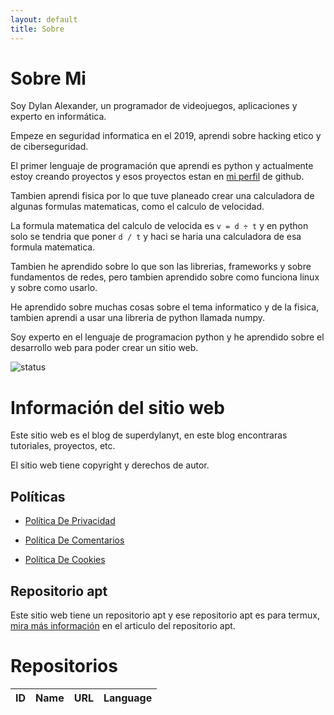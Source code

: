 ```yaml
---
layout: default
title: Sobre
---
```

  
# Sobre Mi

Soy Dylan Alexander, un programador de videojuegos, aplicaciones y experto en informática.

Empeze en seguridad informatica en  el 2019, aprendi sobre hacking etico y de ciberseguridad.

El primer lenguaje de programación que aprendi es python y actualmente estoy creando proyectos y esos proyectos estan en [mi perfil](https://github.com/dylan14567) de github.

Tambien aprendi fisica por lo que tuve planeado crear una calculadora de algunas formulas matematicas, como el calculo de velocidad.

La formula matematica del calculo de velocida es ``` v = d ÷ t ``` y en python solo se tendria que poner ``` d / t ``` y haci se haria una calculadora de esa formula matematica.

Tambien he aprendido sobre lo que son las librerias, frameworks y sobre fundamentos de redes, pero tambien aprendido sobre como funciona linux y sobre como usarlo.

He aprendido sobre muchas cosas sobre el tema informatico y de la fisica, tambien aprendi a usar una libreria de python llamada numpy.

Soy experto en el lenguaje de programacion python y he aprendido sobre el desarrollo web para poder crear un sitio web.

![status](https://github-readme-stats.vercel.app/api?username=dylan14567)

# Información del sitio web

Este sitio web es el blog de superdylanyt, en este blog encontraras tutoriales, proyectos, etc.

El sitio web tiene copyright y derechos de autor.

## Políticas

* [Política De Privacidad](https://dylan14567.github.io/2021/03/08/POL%C3%8DTICA-DE-PRIVACIDAD.html)

* [Política De Comentarios](https://dylan14567.github.io/2021/03/08/politica-de-comentarios.html)

* [Política De Cookies](https://dylan14567.github.io/2021/03/21/Pol%C3%ADtica-de-Cookies.html)

## Repositorio apt

Este sitio web tiene un repositorio apt y ese repositorio apt es para termux, [mira más información](https://dylan14567.github.io/2021/03/09/lab-termux.html) en el articulo del repositorio apt. 

# Repositorios

  <div class="container-fluid mt-3">
    <div class="table-responsive">
      <table class="table table-bordered">
        <thead>
          <tr class="table-info">
            <th scope="col">ID</th>
            <th scope="col">Name</th>
            <th scope="col">URL</th>
            <th scope="col">Language</th>
          </tr>
        </thead>
        <tbody>
          <!-- 
            <tr>
              <td>...</td>
              <td>...</td>
              <td>...</td>
              <td>...</td>
            </tr> 
          -->
        </tbody>
      </table>
    </div>
  </div>
  <!-- jquery cdn  -->
  <script src="https://code.jquery.com/jquery-2.2.4.min.js"></script>
  <!-- custom js -->
  <script src="js/repos.js"></script>

